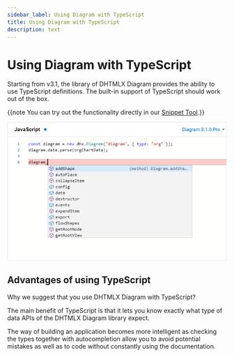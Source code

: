 ```yaml
---
sidebar_label: Using Diagram with TypeScript
title: Using Diagram with TypeScript
description: text
---
```


# Using Diagram with TypeScript

Starting from v3.1, the library of DHTMLX Diagram provides the ability to use TypeScript definitions. The built-in support of TypeScript should work out of the box.

{{note You can try out the functionality directly in our <a href="https://snippet.dhtmlx.com/ybpmz0zk"  target="_blank">Snippet Tool</a>.}}

![](../assets/typescript.png)

Advantages of using TypeScript
------------------------------

Why we suggest that you use DHTMLX Diagram with TypeScript?

The main benefit of TypeScript is that it lets you know exactly what type of data APIs of the DHTMLX Diagram library expect.

The way of building an application becomes more intelligent as checking the types together with autocompletion allow you to avoid potential mistakes as well as to code without constantly using the documentation.